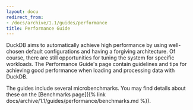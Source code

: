 ```yaml
---
layout: docu
redirect_from:
- /docs/archive/1.1/guides/performance
title: Performance Guide
---
```


DuckDB aims to automatically achieve high performance by using well-chosen default configurations and having a forgiving architecture. Of course, there are still opportunities for tuning the system for specific workloads. The Performance Guide's page contain guidelines and tips for achieving good performance when loading and processing data with DuckDB.

The guides include several microbenchmarks. You may find details about these on the [Benchmarks page]({% link docs/archive/1.1/guides/performance/benchmarks.md %}).